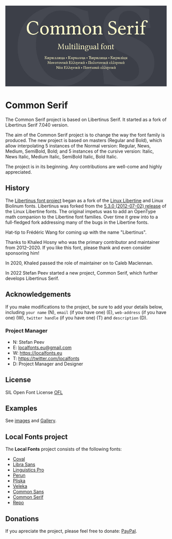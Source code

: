 ![Sample Image](/images/CommonSerif_950x475_01.jpg)

Common Serif
============

The Common Serif project is based on Libertinus Serif.
It started as a fork of Libertinus Serif 7.040 version.

The aim of the Common Serif project is to change the way the font family is produced.
The new project is based on masters (Regular and Bold),
which allow interpolating 5 instances of the Normal version: Regular, News, Medium, SemiBold, Bold;
and 5 instances of the cursive version: Italic, News Italic, Medium Italic, SemiBold Italic, Bold Italic.

The project is in its beginning. Any contributions are well-come and highly appreciated.

History 
-------

The [Libertinus font project](https://github.com/alerque/libertinus)
began as a fork of the [Linux Libertine](https://en.wikipedia.org/wiki/Linux_Libertine) and Linux Biolinum fonts.
Libertinus was forked from the [5.3.0 (2012-07-02) release](https://sourceforge.net/projects/linuxlibertine/files/linuxlibertine/) of the Linux Libertine fonts.
The original impetus was to add an OpenType math companion to the Libertine font families.
Over time it grew into to a full-fledged fork addressing many of the bugs in the Libertine fonts.

Hat-tip to Frédéric Wang for coming up with the name "Libertinus".

Thanks to Khaled Hosny who was the primary contributor and maintainer from 2012–2020.
If you like this font, please thank and even consider sponsoring him!

In 2020, Khaled passed the role of maintainer on to Caleb Maclennan.

In 2022 Stefan Peev started a new project, Common Serif, which further develops Libertinus Serif.

Acknowledgements
----------------

If you make modifications to the project, be sure to add your details below, including <code>your name</code> (N), <code>email</code> (if you have one) (E), <code>web-address</code> (if you have one) (W), <code>twitter handle</code> (if you have one) (T) and <code>description</code> (D).

### Project Manager

+ N: Stefan Peev
+ E: localfonts.eu@gmail.com
+ W: https://localfonts.eu
+ T: https://twitter.com/localfonts
+ D: Project Manager and Designer

License
-------

SIL Open Font License [OFL](documentation/OFL.txt)

Examples
--------

See [images](/images/) and [Gallery](/images/Gallery.md).

Local Fonts project
-------------------

The **Local Fonts** project consists of the following fonts:

+ [Coval](https://github.com/StefanPeev/coval)
+ [Libra Sans](https://github.com/StefanPeev/Libra-Sans)
+ [Linguistics Pro](https://github.com/StefanPeev/Linguistics-Pro)
+ [Perun](https://github.com/StefanPeev/Perun)
+ [Pliska](https://github.com/StefanPeev/Pliska)
+ [Veleka](https://github.com/StefanPeev/Veleka)
+ [Common Sans](https://github.com/StefanPeev/Common-Sans)
+ [Common Serif](https://github.com/StefanPeev/Common-Serif)
+ [Repo](https://github.com/StefanPeev/Repo)

Donations
---------

If you apreciate the project, please feel free to donate: [PayPal](https://www.paypal.me/localfonts).

